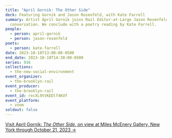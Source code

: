 ```yaml
---
title: "April Gornik: The Other Side"
deck: Featuring Gornik and Jason Rosenfeld, with Kate Farrell
summary: Artist April Gornik joins Rail Editor-at-Large Jason Rosenfeld for a
  conversation. We conclude with a poetry reading by Kate Farrell.
people:
  - person: april-gornik
  - person: jason-rosenfeld
poets:
  - person: kate-farrell
date: 2023-10-10T13:00:00-0500
end_date: 2023-10-10T14:30:00-0500
series: 916
collections:
  - the-new-social-environment
event_organizer:
  - the-brooklyn-rail
event_producer:
  - the-brooklyn-rail
event_id: recXL9tVKEDlf4KUf
event_platform:
  - zoom
soldout: false
---
```

[V﻿isit April Gornik: *The Other Side*, on view at Miles McEnery Gallery, New York through October 21, 2023 →](https://www.milesmcenery.com/exhibitions/april-gornik2)